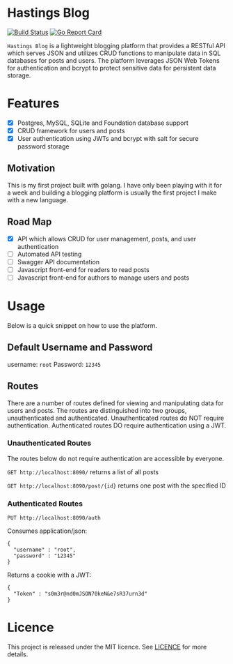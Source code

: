 # Hastings Blog
[![Build Status](https://travis-ci.org/tghastings/blog.svg?branch=master)](https://travis-ci.org/tghastings/blog) [![Go Report Card](https://goreportcard.com/badge/github.com/tghastings/blog)](https://goreportcard.com/report/github.com/tghastings/blog) 


`Hastings Blog` is a lightweight blogging platform that provides a RESTful API which serves JSON and utilizes CRUD functions to manipulate data in SQL databases for posts and users. The platform leverages JSON Web Tokens for authentication and bcrypt to protect sensitive data for persistent data storage.

# Features
* [x] Postgres, MySQL, SQLite and Foundation database support
* [x] CRUD framework for users and posts
* [x] User authentication using JWTs and bcrypt with salt for secure password storage

## Motivation
This is my first project built with golang. I have only been playing with it for a week and building a blogging platform is usually the first project I make with a new language.

## Road Map
* [x] API which allows CRUD for user management, posts, and user authentication
* [ ] Automated API testing
* [ ] Swagger API documentation
* [ ] Javascript front-end for readers to read posts
* [ ] Javascript front-end for authors to manage users and posts

# Usage
Below is a quick snippet on how to use the platform.

## Default Username and Password
username: `root` 
Password: `12345` 

## Routes
There are a number of routes defined for viewing and manipulating data for users and posts. The routes are distinguished into two groups, unauthenticated and authenticated. Unauthenticated routes do NOT require authentication. Authenticated routes DO require authentication using a JWT.

### Unauthenticated Routes
The routes below do not require authentication are accessible by everyone.

`GET http://localhost:8090/` returns a list of all posts

`GET http://localhost:8090/post/{id}` returns one post with the specified ID


### Authenticated Routes
`PUT http://localhost:8090/auth` 

Consumes application/json:
```application/json
{
  "username" : "root",
  "password" : "12345"
}
```

Returns a cookie with a JWT:
```
{
  "Token" : "s0m3r@nd0mJSON70keN&e7sR37urn3d"
}
```



# Licence

This project is released under the MIT licence. See [LICENCE](LICENCE) for more details.
